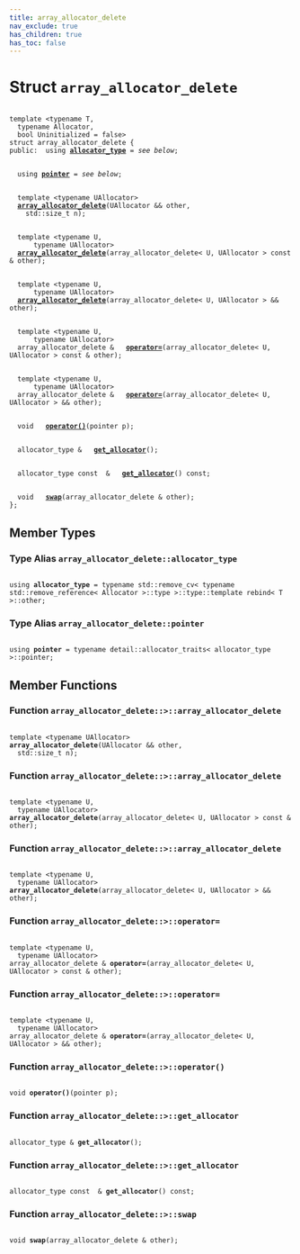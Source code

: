 ```yaml
---
title: array_allocator_delete
nav_exclude: true
has_children: true
has_toc: false
---
```


# Struct `array_allocator_delete`

<code class="doxybook">
<span>template &lt;typename T,</span>
<span>&nbsp;&nbsp;typename Allocator,</span>
<span>&nbsp;&nbsp;bool Uninitialized = false&gt;</span>
<span>struct array&#95;allocator&#95;delete {</span>
<span>public:</span><span>&nbsp;&nbsp;using <b><a href="/api/classes/structarray__allocator__delete.html#using-allocator_type">allocator&#95;type</a></b> = <i>see below</i>;</span>
<br>
<span>&nbsp;&nbsp;using <b><a href="/api/classes/structarray__allocator__delete.html#using-pointer">pointer</a></b> = <i>see below</i>;</span>
<br>
<span>&nbsp;&nbsp;template &lt;typename UAllocator&gt;</span>
<span>&nbsp;&nbsp;<b><a href="/api/classes/structarray__allocator__delete.html#function-array_allocator_delete">array&#95;allocator&#95;delete</a></b>(UAllocator && other,</span>
<span>&nbsp;&nbsp;&nbsp;&nbsp;std::size_t n);</span>
<br>
<span>&nbsp;&nbsp;template &lt;typename U,</span>
<span>&nbsp;&nbsp;&nbsp;&nbsp;&nbsp;&nbsp;typename UAllocator&gt;</span>
<span>&nbsp;&nbsp;<b><a href="/api/classes/structarray__allocator__delete.html#function-array_allocator_delete">array&#95;allocator&#95;delete</a></b>(array_allocator_delete< U, UAllocator > const & other);</span>
<br>
<span>&nbsp;&nbsp;template &lt;typename U,</span>
<span>&nbsp;&nbsp;&nbsp;&nbsp;&nbsp;&nbsp;typename UAllocator&gt;</span>
<span>&nbsp;&nbsp;<b><a href="/api/classes/structarray__allocator__delete.html#function-array_allocator_delete">array&#95;allocator&#95;delete</a></b>(array_allocator_delete< U, UAllocator > && other);</span>
<br>
<span>&nbsp;&nbsp;template &lt;typename U,</span>
<span>&nbsp;&nbsp;&nbsp;&nbsp;&nbsp;&nbsp;typename UAllocator&gt;</span>
<span>&nbsp;&nbsp;array_allocator_delete & </span><span>&nbsp;&nbsp;<b><a href="/api/classes/structarray__allocator__delete.html#function-operator=">operator=</a></b>(array_allocator_delete< U, UAllocator > const & other);</span>
<br>
<span>&nbsp;&nbsp;template &lt;typename U,</span>
<span>&nbsp;&nbsp;&nbsp;&nbsp;&nbsp;&nbsp;typename UAllocator&gt;</span>
<span>&nbsp;&nbsp;array_allocator_delete & </span><span>&nbsp;&nbsp;<b><a href="/api/classes/structarray__allocator__delete.html#function-operator=">operator=</a></b>(array_allocator_delete< U, UAllocator > && other);</span>
<br>
<span>&nbsp;&nbsp;void </span><span>&nbsp;&nbsp;<b><a href="/api/classes/structarray__allocator__delete.html#function-operator()">operator()</a></b>(pointer p);</span>
<br>
<span>&nbsp;&nbsp;allocator_type & </span><span>&nbsp;&nbsp;<b><a href="/api/classes/structarray__allocator__delete.html#function-get_allocator">get&#95;allocator</a></b>();</span>
<br>
<span>&nbsp;&nbsp;allocator_type const  & </span><span>&nbsp;&nbsp;<b><a href="/api/classes/structarray__allocator__delete.html#function-get_allocator">get&#95;allocator</a></b>() const;</span>
<br>
<span>&nbsp;&nbsp;void </span><span>&nbsp;&nbsp;<b><a href="/api/classes/structarray__allocator__delete.html#function-swap">swap</a></b>(array_allocator_delete & other);</span>
<span>};</span>
</code>

## Member Types

<h3 id="using-allocator_type">
Type Alias <code>array&#95;allocator&#95;delete::allocator&#95;type</code>
</h3>

<code class="doxybook">
<span>using <b>allocator_type</b> = typename std::remove&#95;cv&lt; typename std::remove&#95;reference&lt; Allocator &gt;::type &gt;::type::template rebind&lt; T &gt;::other;</span></code>
<h3 id="using-pointer">
Type Alias <code>array&#95;allocator&#95;delete::pointer</code>
</h3>

<code class="doxybook">
<span>using <b>pointer</b> = typename detail::allocator&#95;traits&lt; allocator&#95;type &gt;::pointer;</span></code>

## Member Functions

<h3 id="function-array_allocator_delete">
Function <code>array&#95;allocator&#95;delete::&gt;::array&#95;allocator&#95;delete</code>
</h3>

<code class="doxybook">
<span>template &lt;typename UAllocator&gt;</span>
<span><b>array_allocator_delete</b>(UAllocator && other,</span>
<span>&nbsp;&nbsp;std::size_t n);</span></code>
<h3 id="function-array_allocator_delete">
Function <code>array&#95;allocator&#95;delete::&gt;::array&#95;allocator&#95;delete</code>
</h3>

<code class="doxybook">
<span>template &lt;typename U,</span>
<span>&nbsp;&nbsp;typename UAllocator&gt;</span>
<span><b>array_allocator_delete</b>(array_allocator_delete< U, UAllocator > const & other);</span></code>
<h3 id="function-array_allocator_delete">
Function <code>array&#95;allocator&#95;delete::&gt;::array&#95;allocator&#95;delete</code>
</h3>

<code class="doxybook">
<span>template &lt;typename U,</span>
<span>&nbsp;&nbsp;typename UAllocator&gt;</span>
<span><b>array_allocator_delete</b>(array_allocator_delete< U, UAllocator > && other);</span></code>
<h3 id="function-operator=">
Function <code>array&#95;allocator&#95;delete::&gt;::operator=</code>
</h3>

<code class="doxybook">
<span>template &lt;typename U,</span>
<span>&nbsp;&nbsp;typename UAllocator&gt;</span>
<span>array_allocator_delete & </span><span><b>operator=</b>(array_allocator_delete< U, UAllocator > const & other);</span></code>
<h3 id="function-operator=">
Function <code>array&#95;allocator&#95;delete::&gt;::operator=</code>
</h3>

<code class="doxybook">
<span>template &lt;typename U,</span>
<span>&nbsp;&nbsp;typename UAllocator&gt;</span>
<span>array_allocator_delete & </span><span><b>operator=</b>(array_allocator_delete< U, UAllocator > && other);</span></code>
<h3 id="function-operator()">
Function <code>array&#95;allocator&#95;delete::&gt;::operator()</code>
</h3>

<code class="doxybook">
<span>void </span><span><b>operator()</b>(pointer p);</span></code>
<h3 id="function-get_allocator">
Function <code>array&#95;allocator&#95;delete::&gt;::get&#95;allocator</code>
</h3>

<code class="doxybook">
<span>allocator_type & </span><span><b>get_allocator</b>();</span></code>
<h3 id="function-get_allocator">
Function <code>array&#95;allocator&#95;delete::&gt;::get&#95;allocator</code>
</h3>

<code class="doxybook">
<span>allocator_type const  & </span><span><b>get_allocator</b>() const;</span></code>
<h3 id="function-swap">
Function <code>array&#95;allocator&#95;delete::&gt;::swap</code>
</h3>

<code class="doxybook">
<span>void </span><span><b>swap</b>(array_allocator_delete & other);</span></code>

